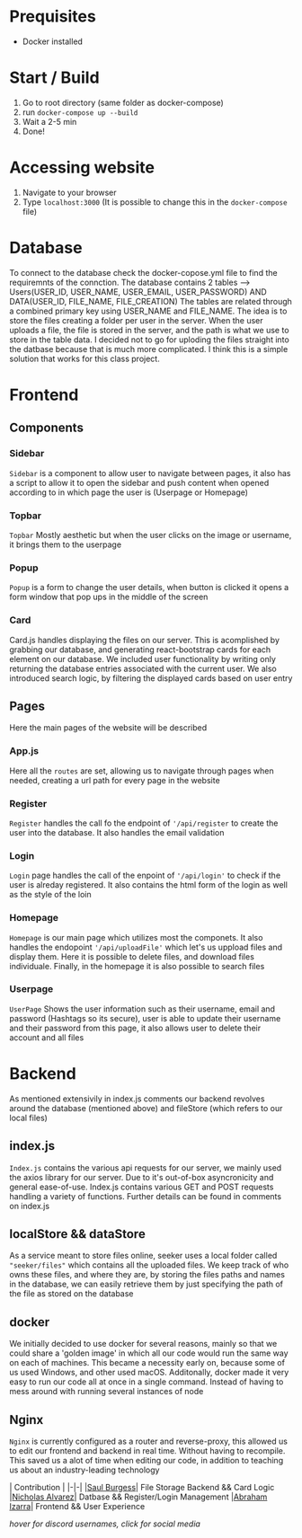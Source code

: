 # Prequisites
- Docker installed
# Start / Build
1. Go to root directory (same folder as docker-compose)
2. run ```docker-compose up --build```
3. Wait a 2-5 min
4. Done!
# Accessing website
1. Navigate to your browser
2. Type ```localhost:3000``` (It is possible to change this in the ```docker-compose``` file)

# Database
To connect to the database check the docker-copose.yml file to find the requiremnts of the connction.
The database contains 2 tables --> Users(USER_ID, USER_NAME, USER_EMAIL, USER_PASSWORD) AND DATA(USER_ID, FILE_NAME, FILE_CREATION)
The tables are related through a combined primary key using USER_NAME and FILE_NAME.
The idea is to store the files creating a folder per user in the server.
When the user uploads a file, the file is stored in the server, and the path is what we use to store in the table data.
I decided not to go for uploding the files straight into the datbase because that is much more complicated. I think this is a simple solution that works for this class project.

# Frontend
## Components
### Sidebar
```Sidebar``` is a component to allow user to navigate between pages, it also has a script to allow it to open the sidebar and push content when opened according to in which page the user is (Userpage or Homepage)
### Topbar
```Topbar``` Mostly aesthetic but when the user clicks on the image or username, it brings them to the userpage
### Popup
```Popup``` is a form to change the user details, when button is clicked it opens a form window that pop ups in the middle of the screen  

### Card 
Card.js handles displaying the files on our server. This is acomplished by grabbing our database, and generating react-bootstrap cards for each element on our database. We included
user functionality by writing only returning the database entries associated with the current user. We also introduced search logic, by filtering the displayed cards based on user entry

## Pages
Here the main pages of the website will be described

### App.js
Here all the ```routes``` are set, allowing us to navigate through pages when needed, creating a url path for every page in the website

### Register
```Register``` handles the call fo the endpoint of ```'/api/register``` to create the user into the database. It also handles the email validation

### Login
```Login``` page handles the call of the enpoint of ```'/api/login'``` to check if the user is alreday registered. It also contains the html form of the login as well as the style of the loin

### Homepage
```Homepage``` is our main page which utilizes most the componets. It also handles the endopoint ```'/api/uploadFile'``` which let's us uppload files and display them. Here it is possible to delete files, and download files individuale. Finally, in the homepage it is also possible to search files

### Userpage
```UserPage``` Shows the user information such as their username, email and password (Hashtags so its secure), user is able to update their username and their password from this page, it also allows user to delete their account and all files 

# Backend
As mentioned extensivily in index.js comments our backend revolves around the database (mentioned above) and fileStore (which refers to our local files)

## index.js
```Index.js``` contains the various api requests for our server, we mainly used the axios library for our server. Due to it's out-of-box asyncronicity and general ease-of-use. Index.js contains
various GET and POST requests handling a variety of functions. Further details can be found in comments on index.js

## localStore && dataStore
As a service meant to store files online, seeker uses a local folder called ```"seeker/files"```  which contains all the uploaded files. We keep track of who owns these files, and where they are, by storing the files paths and names in the database, we can easily retrieve them by just specifying the path of the file as stored on the database

## docker
We initially decided to use docker for several reasons, mainly so that we could share a 'golden image' in which all our code would run the same way on each of machines. This became a
necessity early on, because some of us used Windows, and other used macOS. Additonally, docker made it very easy to run our code all at once in a single command. Instead of having to mess
around with running several instances of node

## Nginx
```Nginx``` is currently configured as a router and reverse-proxy, this allowed us to edit our frontend and backend in real time. Without having to recompile. This saved us a alot of time when editing our code, in addition to teaching us about an industry-leading technology

| Contribution |
|-|-|
|[Saul Burgess](https://github.com/1Solon "Solon#4472 on Discord")| File Storage Backend && Card Logic
|[Nicholas Alvarez](https://github.com/NicolasAlvarez16 "https://www.linkedin.com/in/nicoalvarezgarrido/")| Datbase && Register/Login Management
|[Abraham Izarra](https://github.com/abrahax01 "https://www.linkedin.com/in/abraham-izarra-14848a208/")| Frontend && User Experience

*hover for discord usernames, click for social media*